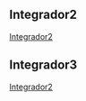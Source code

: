 <h2>Integrador2</h2>

[Integrador2](https://github.com/LukaSaldivia/Integrador2)

<h2>Integrador3</h2>

[Integrador2](https://github.com/juann0278/Integrador3)

